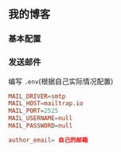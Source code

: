 ## 我的博客

### 基本配置
### 发送邮件
编写 `.env`(根据自己实际情况配置)
```conf
MAIL_DRIVER=smtp
MAIL_HOST=mailtrap.io
MAIL_PORT=2525
MAIL_USERNAME=null
MAIL_PASSWORD=null

author_email= 自己的邮箱
```

